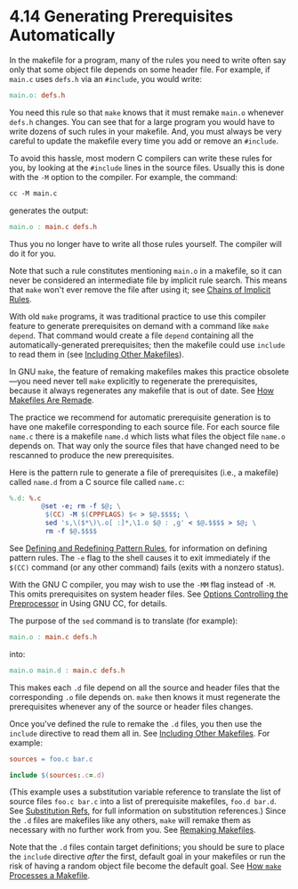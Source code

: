 # 4.14 Generating Prerequisites Automatically

In the makefile for a program, many of the rules you need to write often say only that some object file depends on some header file.
For example, if `main.c` uses `defs.h` via an `#include`, you would write:

```makefile
main.o: defs.h
```

You need this rule so that `make` knows that it must remake `main.o` whenever `defs.h` changes.
You can see that for a large program you would have to write dozens of such rules in your makefile.
And, you must always be very careful to update the makefile every time you add or remove an `#include`.

To avoid this hassle, most modern C compilers can write these rules for you, by looking at the `#include` lines in the source files.
Usually this is done with the `-M` option to the compiler.
For example, the command:

```makefile
cc -M main.c
```

generates the output:

```makefile
main.o : main.c defs.h
```

Thus you no longer have to write all those rules yourself.
The compiler will do it for you.

Note that such a rule constitutes mentioning `main.o` in a makefile, so it can never be considered an intermediate file by implicit rule search.
This means that `make` won't ever remove the file after using it;
see [Chains of Implicit Rules](./chained-rules).

With old `make` programs, it was traditional practice to use this compiler feature to generate prerequisites on demand with a command like `make depend`.
That command would create a file `depend` containing all the automatically-generated prerequisites;
then the makefile could use `include` to read them in (see [Including Other Makefiles](./include)).

In GNU `make`, the feature of remaking makefiles makes this practice obsolete—you need never tell `make` explicitly to regenerate the prerequisites, because it always regenerates any makefile that is out of date.
See [How Makefiles Are Remade](./remaking-makefiles).

The practice we recommend for automatic prerequisite generation is to have one makefile corresponding to each source file.
For each source file `name.c` there is a makefile `name.d` which lists what files the object file `name.o` depends on.
That way only the source files that have changed need to be rescanned to produce the new prerequisites.

Here is the pattern rule to generate a file of prerequisites (i.e., a makefile) called `name.d` from a C source file called `name.c`:

```makefile
%.d: %.c
        @set -e; rm -f $@; \
         $(CC) -M $(CPPFLAGS) $< > $@.$$$$; \
         sed 's,\($*\)\.o[ :]*,\1.o $@ : ,g' < $@.$$$$ > $@; \
         rm -f $@.$$$$
```

See [Defining and Redefining Pattern Rules](./pattern-rules), for information on defining pattern rules.
The `-e` flag to the shell causes it to exit immediately if the `$(CC)` command (or any other command) fails (exits with a nonzero status).

With the GNU C compiler, you may wish to use the `-MM` flag instead of `-M`.
This omits prerequisites on system header files.
See [Options Controlling the Preprocessor](https://gcc.gnu.org/onlinedocs/gcc/Preprocessor-Options.html#Preprocessor-Options) in Using GNU CC, for details.

The purpose of the `sed` command is to translate (for example):

```makefile
main.o : main.c defs.h
```

into:

```makefile
main.o main.d : main.c defs.h
```

This makes each `.d` file depend on all the source and header files that the corresponding `.o` file depends on.
`make` then knows it must regenerate the prerequisites whenever any of the source or header files changes.

Once you've defined the rule to remake the `.d` files, you then use the `include` directive to read them all in.
See [Including Other Makefiles](./include).
For example:

```makefile
sources = foo.c bar.c

include $(sources:.c=.d)
```

(This example uses a substitution variable reference to translate the list of source files `foo.c bar.c` into a list of prerequisite makefiles, `foo.d bar.d`.
See [Substitution Refs](./substitution-refs), for full information on substitution references.)
Since the `.d` files are makefiles like any others, `make` will remake them as necessary with no further work from you.
See [Remaking Makefiles](./remaking-makefiles).

Note that the `.d` files contain target definitions;
you should be sure to place the `include` directive _after_ the first, default goal in your makefiles or run the risk of having a random object file become the default goal.
See [How `make` Processes a Makefile](./how-make-works).
